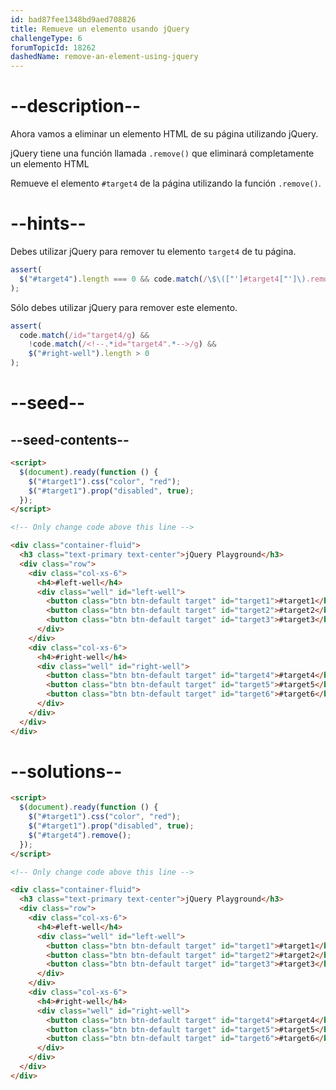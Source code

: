 ```yaml
---
id: bad87fee1348bd9aed708826
title: Remueve un elemento usando jQuery
challengeType: 6
forumTopicId: 18262
dashedName: remove-an-element-using-jquery
---
```


# --description--

Ahora vamos a eliminar un elemento HTML de su página utilizando jQuery.

jQuery tiene una función llamada `.remove()` que eliminará completamente un elemento HTML

Remueve el elemento `#target4` de la página utilizando la función `.remove()`.

# --hints--

Debes utilizar jQuery para remover tu elemento `target4` de tu página.

```js
assert(
  $("#target4").length === 0 && code.match(/\$\(["']#target4["']\).remove\(\)/g)
);
```

Sólo debes utilizar jQuery para remover este elemento.

```js
assert(
  code.match(/id="target4/g) &&
    !code.match(/<!--.*id="target4".*-->/g) &&
    $("#right-well").length > 0
);
```

# --seed--

## --seed-contents--

```html
<script>
  $(document).ready(function () {
    $("#target1").css("color", "red");
    $("#target1").prop("disabled", true);
  });
</script>

<!-- Only change code above this line -->

<div class="container-fluid">
  <h3 class="text-primary text-center">jQuery Playground</h3>
  <div class="row">
    <div class="col-xs-6">
      <h4>#left-well</h4>
      <div class="well" id="left-well">
        <button class="btn btn-default target" id="target1">#target1</button>
        <button class="btn btn-default target" id="target2">#target2</button>
        <button class="btn btn-default target" id="target3">#target3</button>
      </div>
    </div>
    <div class="col-xs-6">
      <h4>#right-well</h4>
      <div class="well" id="right-well">
        <button class="btn btn-default target" id="target4">#target4</button>
        <button class="btn btn-default target" id="target5">#target5</button>
        <button class="btn btn-default target" id="target6">#target6</button>
      </div>
    </div>
  </div>
</div>
```

# --solutions--

```html
<script>
  $(document).ready(function () {
    $("#target1").css("color", "red");
    $("#target1").prop("disabled", true);
    $("#target4").remove();
  });
</script>

<!-- Only change code above this line -->

<div class="container-fluid">
  <h3 class="text-primary text-center">jQuery Playground</h3>
  <div class="row">
    <div class="col-xs-6">
      <h4>#left-well</h4>
      <div class="well" id="left-well">
        <button class="btn btn-default target" id="target1">#target1</button>
        <button class="btn btn-default target" id="target2">#target2</button>
        <button class="btn btn-default target" id="target3">#target3</button>
      </div>
    </div>
    <div class="col-xs-6">
      <h4>#right-well</h4>
      <div class="well" id="right-well">
        <button class="btn btn-default target" id="target4">#target4</button>
        <button class="btn btn-default target" id="target5">#target5</button>
        <button class="btn btn-default target" id="target6">#target6</button>
      </div>
    </div>
  </div>
</div>
```
